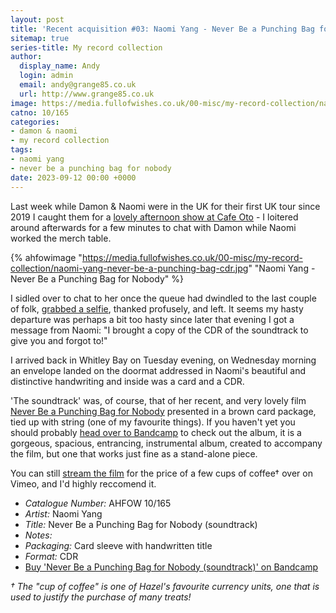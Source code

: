 ```yaml
---
layout: post
title: 'Recent acquisition #03: Naomi Yang - Never Be a Punching Bag for Nobody'
sitemap: true
series-title: My record collection
author:
  display_name: Andy
  login: admin
  email: andy@grange85.co.uk
  url: http://www.grange85.co.uk
image: https://media.fullofwishes.co.uk/00-misc/my-record-collection/naomi-yang-never-be-a-punching-bag-cdr.jpg
catno: 10/165
categories:
- damon & naomi
- my record collection
tags:
- naomi yang
- never be a punching bag for nobody
date: 2023-09-12 00:00 +0000
---
```

Last week while Damon & Naomi were in the UK for their first UK tour since 2019 I caught them for a [lovely afternoon show at Cafe Oto](/2023/09/06/damon-naomi-live-in-london/) - I loitered around afterwards for a few minutes to chat with Damon while Naomi worked the merch table.

{% ahfowimage "https://media.fullofwishes.co.uk/00-misc/my-record-collection/naomi-yang-never-be-a-punching-bag-cdr.jpg" "Naomi Yang - Never Be a Punching Bag for Nobody" %}

I sidled over to chat to her once the queue had dwindled to the last couple of folk, [grabbed a selfie](https://www.flickr.com/photos/grange85/53168320329), thanked profusely, and left. It seems my hasty departure was perhaps a bit too hasty since later that evening I got a message from Naomi: "I brought a copy of the CDR of the soundtrack to give you and forgot to!"

<!--more-->

I arrived back in Whitley Bay on Tuesday evening, on Wednesday morning an envelope landed on the doormat addressed in Naomi's beautiful and distinctive handwriting and inside was a card and a CDR.

'The soundtrack' was, of course, that of her recent, and very lovely film [Never Be a Punching Bag for Nobody](https://www.naomivision.com/never-be-a-punching-bag-for-nobody) presented in a brown card package, tied up with string (one of my favourite things). If you haven't yet you should probably [head over to Bandcamp](https://damonandnaomi.bandcamp.com/album/never-be-a-punching-bag-for-nobody-original-soundtrack) to check out the album, it is a gorgeous, spacious, entrancing, instrumental album, created to accompany the film, but one that works just fine as a stand-alone piece.

You can still [stream the film](https://vimeo.com/ondemand/punchingbag) for the price of a few cups of coffee&dagger; over on Vimeo, and I'd highly reccomend it.

 - *Catalogue Number:* AHFOW 10/165
 - *Artist:* Naomi Yang
 - *Title:* Never Be a Punching Bag for Nobody (soundtrack)
 - *Notes:* 
 - *Packaging:* Card sleeve with handwritten title
 - *Format:* CDR
 - [Buy 'Never Be a Punching Bag for Nobody (soundtrack)' on Bandcamp](https://damonandnaomi.bandcamp.com/album/never-be-a-punching-bag-for-nobody-original-soundtrack)

_&dagger; The "cup of coffee" is one of Hazel's favourite currency units, one that is used to justify the purchase of many treats!_

